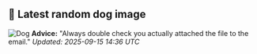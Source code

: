 ## 🐶 Latest random dog image
![Dog](https://images.dog.ceo/breeds/terrier-sealyham/n02095889_4969.jpg)
**Advice:** "Always double check you actually attached the file to the email."
*Updated: 2025-09-15 14:36 UTC*
